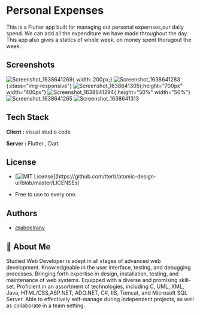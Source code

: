 # Personal Expenses

This is a Flutter app built for managing out personal expernses,our daily spend. We can add all the expenditure we have made throughout the day. This app also gives a statics of whole week, on money spent thorugout the week.
## Screenshots

![Screenshot_1638641269](https://user-images.githubusercontent.com/79026033/144720016-f9972b79-f2ff-42c2-8b17-be38001e55d8.png){ width: 200px;}
![Screenshot_1638641283](https://user-images.githubusercontent.com/79026033/144720019-7a7d850b-0197-4e5c-94e1-554b05039a4c.png){:class="img-responsive"}
![Screenshot_1638641305](https://user-images.githubusercontent.com/79026033/144720022-22f07b83-0568-41be-8c1d-fcd047578ba2.png){:height="700px" width="400px"}
![Screenshot_1638641294](https://user-images.githubusercontent.com/79026033/144720024-70fb0c4c-26a0-47fb-b3d8-a908f57ebd62.png){:height="50%" width="50%"}
![Screenshot_1638641265](https://user-images.githubusercontent.com/79026033/144720026-57e8f7f1-c9a8-477d-8982-dc0d3a85e1a0.png)
![Screenshot_1638641313](https://user-images.githubusercontent.com/79026033/144720028-b082aab5-fe9e-4849-a9ae-c6df747bf02e.png)



## Tech Stack

**Client :** visual studio code

**Server :** Flutter , Dart


## License
- [![MIT License](https://img.shields.io/apm/l/atomic-design-ui.svg?)](https://github.com/tterb/atomic-design-ui/blob/master/LICENSEs)

- Free to use to every one.


## Authors

- [@abdelrany](https://github.com/abdelrany)


## 🚀 About Me
Studied Web Developer is adept in all stages of advanced web development. Knowledgeable in the user interface, testing, and debugging processes. Bringing forth expertise in design, installation, testing, and maintenance of web systems. Equipped with a diverse and promising skill-set. Proficient in an assortment of technologies, including C, UML, XML, Java, HTML/CSS,ASP.NET, ADO.NET, C#, IIS, Tomcat, and Microsoft SQL Server. Able to effectively self-manage during independent projects, as well as collaborate in a team setting.

